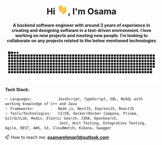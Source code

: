 

<div align="center">
<h1 align="center">Hi <img width="35" src="https://github.com/1999AZZAR/1999AZZAR/blob/main/resources/img/waving.gif">, I'm Osama</h1>
<h4 align="center">A backend software engineer with around 3 years of experience in creating and designing software in a test-driven
environment. I love working on new projects and meeting new people. I’m looking to collaborate on any projects related to the below mentioned technologies</h4>
</div>

<div align="center">
  <a href="https://1999azzar.github.io/1999AZZAR/">
  <img  src="https://github.com/1999AZZAR/1999AZZAR/blob/main/resources/img/grid-snake.svg"
       alt="snake" /></a>
</div>

**Tech Stack:**

    ✨ Languages:            JavaScript, TypeScript, SQL, NoSQL with working knowledge of C++ and Java
    ✨ Frameworks:           Node.js, NestJS, ExpressJS, ReactJS
    ✨ Tools/Technologies:   CI/CD, Docker/Docker Compose, Prisma, Git/GitLab, Redis, Elastic Search, JIRA, OpenSearch,
                             Jest, Unit Testing, Integration Testing, Agile, REST, AWS, S3, CloudWatch, Kibana, Swagger

📫 How to reach me: **osamarehman1@outlook.com**
